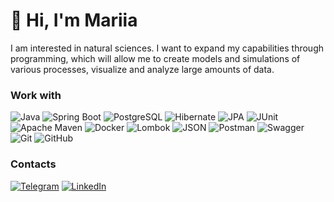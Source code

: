 # 👋 Hi, I'm Mariia 

I am interested in natural sciences. I want to expand my capabilities through programming, which will allow me to create models and simulations of various processes, visualize and analyze large amounts of data.

### Work with
![Java](https://img.shields.io/badge/-Java-000000?style=for-the-badge&logo=java&logoColor=e38873)
![Spring Boot](https://img.shields.io/badge/-Spring%20Boot-000000?style=for-the-badge&logo=spring&logoColor=90fd87)
![PostgreSQL](https://img.shields.io/badge/-PostgreSQL-000000?style=for-the-badge&logo=postgreSQL&logoColor=275ecf)
![Hibernate](https://img.shields.io/badge/-Hibernate-000000?style=for-the-badge&logo=hibernate&logoColor=717c88)
![JPA](https://img.shields.io/badge/-JPA-000000?style=for-the-badge&logo=java&logoColor=90fd87)
![JUnit](https://img.shields.io/badge/-JUnit-000000?style=for-the-badge&logo=java&logoColor=275ecf)
![Apache Maven](https://img.shields.io/badge/-Maven-000000?style=for-the-badge&logo=apache&logoColor=e38873)
![Docker](https://img.shields.io/badge/-Docker-000000?style=for-the-badge&logo=Docker&Color=e38873)
![Lombok](https://img.shields.io/badge/Lombok-000000?style=for-the-badge&logo=Lombok&logoColor=e38873)
![JSON](https://img.shields.io/badge/json-000000?style=for-the-badge&logo=json&logoColor=c90076)
![Postman](https://img.shields.io/badge/Postman-000000?style=for-the-badge&logo=postman&logoColor=f18b21) 
![Swagger](https://img.shields.io/badge/-Swagger-000000?style=for-the-badge&logo=swagger&logoColor=e38873)
![Git](https://img.shields.io/badge/git-000000?style=for-the-badge&logo=git&logoColor=e38873)
![GitHub](https://img.shields.io/badge/github-%23121011.svg?style=for-the-badge&logo=github&logoColor=ffffff)

### Contacts
[![Telegram](https://img.shields.io/badge/-Telegram-090909?style=for-the-badge&logo=telegram&logoColor=27a0d9)](https://t.me/LeonovichMariia)
[![LinkedIn](https://img.shields.io/badge/-LinkedIn-090909?style=for-the-badge&logo=linkedin&logoColor=27a0d9)](https://www.linkedin.com/in/mariia-leonovich-256782129/)
